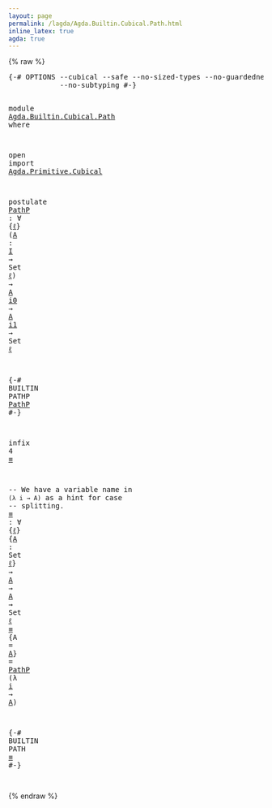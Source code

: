 ```yaml
---
layout: page
permalink: /lagda/Agda.Builtin.Cubical.Path.html
inline_latex: true
agda: true
---
```

<body>
{% raw %}
<pre class="Agda">
<a id="1" class="Symbol">{-#</a> <a id="5" class="Keyword">OPTIONS</a> <a id="13" class="Pragma">--cubical</a> <a id="23" class="Pragma">--safe</a> <a id="30" class="Pragma">--no-sized-types</a> <a id="47" class="Pragma">--no-guardedness</a>
            <a id="76" class="Pragma">--no-subtyping</a> <a id="91" class="Symbol">#-}</a>

<a id="96" class="Keyword">module</a> <a id="103" href="Agda.Builtin.Cubical.Path.html" class="Module">Agda.Builtin.Cubical.Path</a> <a id="129" class="Keyword">where</a>

  <a id="138" class="Keyword">open</a> <a id="143" class="Keyword">import</a> <a id="150" href="Agda.Primitive.Cubical.html" class="Module">Agda.Primitive.Cubical</a>

  <a id="176" class="Keyword">postulate</a>
    <a id="PathP"></a><a id="190" href="Agda.Builtin.Cubical.Path.html#190" class="Postulate">PathP</a> <a id="196" class="Symbol">:</a> <a id="198" class="Symbol">∀</a> <a id="200" class="Symbol">{</a><a id="201" href="Agda.Builtin.Cubical.Path.html#201" class="Bound">ℓ</a><a id="202" class="Symbol">}</a> <a id="204" class="Symbol">(</a><a id="205" href="Agda.Builtin.Cubical.Path.html#205" class="Bound">A</a> <a id="207" class="Symbol">:</a> <a id="209" href="Agda.Primitive.Cubical.html#101" class="Datatype">I</a> <a id="211" class="Symbol">→</a> <a id="213" class="PrimitiveType">Set</a> <a id="217" href="Agda.Builtin.Cubical.Path.html#201" class="Bound">ℓ</a><a id="218" class="Symbol">)</a> <a id="220" class="Symbol">→</a> <a id="222" href="Agda.Builtin.Cubical.Path.html#205" class="Bound">A</a> <a id="224" href="Agda.Primitive.Cubical.html#143" class="InductiveConstructor">i0</a> <a id="227" class="Symbol">→</a> <a id="229" href="Agda.Builtin.Cubical.Path.html#205" class="Bound">A</a> <a id="231" href="Agda.Primitive.Cubical.html#171" class="InductiveConstructor">i1</a> <a id="234" class="Symbol">→</a> <a id="236" class="PrimitiveType">Set</a> <a id="240" href="Agda.Builtin.Cubical.Path.html#201" class="Bound">ℓ</a>

  <a id="245" class="Symbol">{-#</a> <a id="249" class="Keyword">BUILTIN</a> <a id="257" class="Keyword">PATHP</a>        <a id="270" href="Agda.Builtin.Cubical.Path.html#190" class="Postulate">PathP</a>     <a id="280" class="Symbol">#-}</a>

  <a id="287" class="Keyword">infix</a> <a id="293" class="Number">4</a> <a id="295" href="Agda.Builtin.Cubical.Path.html#381" class="Function Operator">_≡_</a>

  <a id="302" class="Comment">-- We have a variable name in `(λ i → A)` as a hint for case</a>
  <a id="365" class="Comment">-- splitting.</a>
  <a id="_≡_"></a><a id="381" href="Agda.Builtin.Cubical.Path.html#381" class="Function Operator">_≡_</a> <a id="385" class="Symbol">:</a> <a id="387" class="Symbol">∀</a> <a id="389" class="Symbol">{</a><a id="390" href="Agda.Builtin.Cubical.Path.html#390" class="Bound">ℓ</a><a id="391" class="Symbol">}</a> <a id="393" class="Symbol">{</a><a id="394" href="Agda.Builtin.Cubical.Path.html#394" class="Bound">A</a> <a id="396" class="Symbol">:</a> <a id="398" class="PrimitiveType">Set</a> <a id="402" href="Agda.Builtin.Cubical.Path.html#390" class="Bound">ℓ</a><a id="403" class="Symbol">}</a> <a id="405" class="Symbol">→</a> <a id="407" href="Agda.Builtin.Cubical.Path.html#394" class="Bound">A</a> <a id="409" class="Symbol">→</a> <a id="411" href="Agda.Builtin.Cubical.Path.html#394" class="Bound">A</a> <a id="413" class="Symbol">→</a> <a id="415" class="PrimitiveType">Set</a> <a id="419" href="Agda.Builtin.Cubical.Path.html#390" class="Bound">ℓ</a>
  <a id="423" href="Agda.Builtin.Cubical.Path.html#381" class="Function Operator">_≡_</a> <a id="427" class="Symbol">{</a><a id="428" class="Argument">A</a> <a id="430" class="Symbol">=</a> <a id="432" href="Agda.Builtin.Cubical.Path.html#432" class="Bound">A</a><a id="433" class="Symbol">}</a> <a id="435" class="Symbol">=</a> <a id="437" href="Agda.Builtin.Cubical.Path.html#190" class="Postulate">PathP</a> <a id="443" class="Symbol">(λ</a> <a id="446" href="Agda.Builtin.Cubical.Path.html#446" class="Bound">i</a> <a id="448" class="Symbol">→</a> <a id="450" href="Agda.Builtin.Cubical.Path.html#432" class="Bound">A</a><a id="451" class="Symbol">)</a>

  <a id="456" class="Symbol">{-#</a> <a id="460" class="Keyword">BUILTIN</a> <a id="468" class="Keyword">PATH</a>         <a id="481" href="Agda.Builtin.Cubical.Path.html#381" class="Function Operator">_≡_</a>     <a id="489" class="Symbol">#-}</a>

</pre>
{% endraw %}
</body>